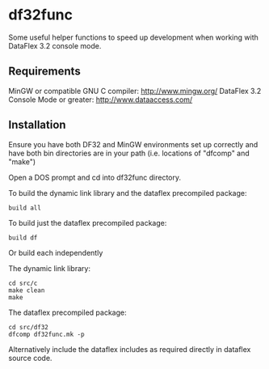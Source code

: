 df32func
========
Some useful helper functions to speed up development when working with DataFlex
3.2 console mode.

Requirements
------------
MinGW or compatible GNU C compiler: http://www.mingw.org/
DataFlex 3.2 Console Mode or greater: http://www.dataaccess.com/

Installation
------------
Ensure you have both DF32 and MinGW environments set up correctly and have both 
bin directories are in your path (i.e. locations of "dfcomp" and "make")

Open a DOS prompt and cd into df32func directory.

To build the dynamic link library and the dataflex precompiled package:

	build all

To build just the dataflex precompiled package:

	build df

Or build each independently

The dynamic link library:

	cd src/c
	make clean
	make

The dataflex precompiled package:

	cd src/df32
	dfcomp df32func.mk -p
	
Alternatively include the dataflex includes as required directly in dataflex
source code.
